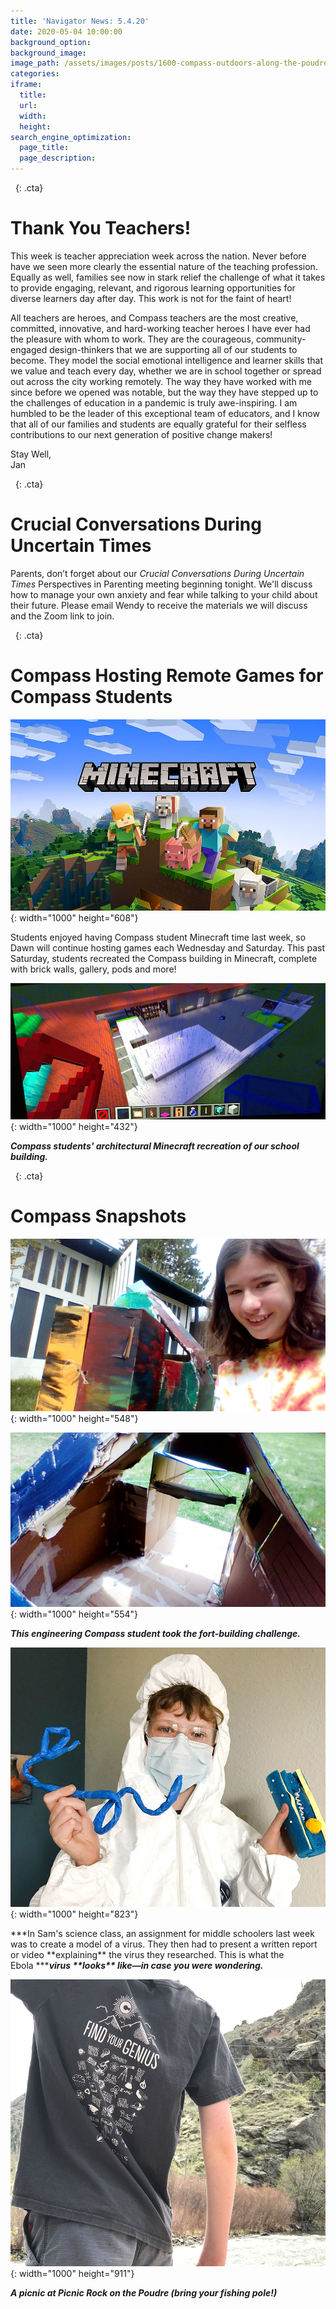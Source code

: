 ```yaml
---
title: 'Navigator News: 5.4.20'
date: 2020-05-04 10:00:00
background_option:
background_image:
image_path: /assets/images/posts/1600-compass-outdoors-along-the-poudre-river.jpg
categories:
iframe:
  title:
  url:
  width:
  height:
search_engine_optimization:
  page_title:
  page_description:
---
```


&nbsp;
{: .cta}

# Thank You Teachers\!

This week is teacher appreciation week across the nation. Never before have we seen more clearly the essential nature of the teaching profession. Equally as well, families see now in stark relief the challenge of what it takes to provide engaging, relevant, and rigorous learning opportunities for diverse learners day after day. This work is not for the faint of heart\!

All teachers are heroes, and Compass teachers are the most creative, committed, innovative, and hard-working teacher heroes I have ever had the pleasure with whom to work. They are the courageous, community-engaged design-thinkers that we are supporting all of our students to become. They model the social emotional intelligence and learner skills that we value and teach every day, whether we are in school together or spread out across the city working remotely. The way they have worked with me since before we opened was notable, but the way they have stepped up to the challenges of education in a pandemic is truly awe-inspiring. I am humbled to be the leader of this exceptional team of educators, and I know that all of our families and students are equally grateful for their selfless contributions to our next generation of positive change makers\!

Stay Well,<br>Jan

&nbsp;
{: .cta}

# Crucial Conversations During Uncertain Times

Parents, don’t forget about our&nbsp;*Crucial Conversations During Uncertain Times*&nbsp;Perspectives in Parenting meeting beginning tonight. We'll discuss how to manage your own anxiety and fear while talking to your child about their future. Please email Wendy to receive the materials we will discuss and the Zoom link to join.

&nbsp;
{: .cta}

# Compass Hosting Remote Games for Compass Students

![](/assets/images/screen-shot-2020-05-02-at-11-41-45-am.jpg){: width="1000" height="608"}

Students enjoyed having Compass student Minecraft time last week, so Dawn will continue hosting games each Wednesday and Saturday. This past Saturday, students recreated the Compass building in Minecraft, complete with brick walls, gallery, pods and more\!&nbsp;

![](/assets/images/img-9191.jpg){: width="1000" height="432"}

***Compass students' architectural Minecraft recreation of our school building.&nbsp;***

&nbsp;
{: .cta}

# Compass Snapshots

![](/assets/images/lilyc-boxfort1---lily.jpg){: width="1000" height="548"}

![](/assets/images/lilyc-boxfort2---lily.jpg){: width="1000" height="554"}

***This engineering Compass student took the fort-building challenge.***

![](/assets/images/12effb9b-2536-4dc4-9bf8-25f7a93c41b5---alexa-croft.jpg){: width="1000" height="823"}

***In Sam's science class, an assignment for middle schoolers last week was to create a model of a virus. They then had to present a written report or video \*\*explaining\*\* the virus they researched. This is what the Ebola&nbsp;******virus \*\*looks\*\* like—in case you were wondering.***

![](/assets/images/37285246-c9ba-46ce-9d61-49d8dbb5a687---alexa-croft.jpg){: width="1000" height="911"}

***A picnic at Picnic Rock on the Poudre (bring your fishing pole\!)***